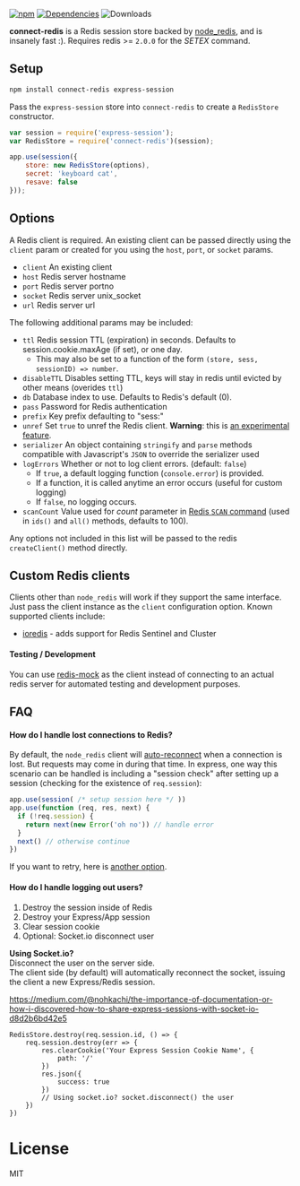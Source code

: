 [![npm](https://img.shields.io/npm/v/connect-redis.svg)](https://npmjs.com/package/connect-redis) [![Dependencies](https://img.shields.io/david/tj/connect-redis.svg)](https://david-dm.org/tj/connect-redis) ![Downloads](https://img.shields.io/npm/dm/connect-redis.svg)

**connect-redis** is a Redis session store backed by [node_redis](http://github.com/mranney/node_redis), and is insanely fast :). Requires redis >= `2.0.0` for the *SETEX* command.

Setup
-----

```sh
npm install connect-redis express-session
```

Pass the `express-session` store into `connect-redis` to create a `RedisStore` constructor.

```js
var session = require('express-session');
var RedisStore = require('connect-redis')(session);

app.use(session({
    store: new RedisStore(options),
    secret: 'keyboard cat',
    resave: false
}));
```

Options
-------

A Redis client is required. An existing client can be passed directly using the `client` param or created for you using the `host`, `port`, or `socket` params.

- `client` An existing client
- `host` Redis server hostname
- `port` Redis server portno
- `socket` Redis server unix_socket
- `url` Redis server url

The following additional params may be included:

-	`ttl` Redis session TTL (expiration) in seconds. Defaults to session.cookie.maxAge (if set), or one day.
	-	This may also be set to a function of the form `(store, sess, sessionID) => number`.
-	`disableTTL` Disables setting TTL, keys will stay in redis until evicted by other means (overides `ttl`\)
-	`db` Database index to use. Defaults to Redis's default (0).
-	`pass` Password for Redis authentication
-	`prefix` Key prefix defaulting to "sess:"
-	`unref` Set `true` to unref the Redis client. **Warning**: this is [an experimental feature](https://github.com/mranney/node_redis#clientunref).
-	`serializer` An object containing `stringify` and `parse` methods compatible with Javascript's `JSON` to override the serializer used
-	`logErrors` Whether or not to log client errors. (default: `false`\)
	-	If `true`, a default logging function (`console.error`) is provided.
	-	If a function, it is called anytime an error occurs (useful for custom logging)
	-	If `false`, no logging occurs.
-	`scanCount` Value used for *count* parameter in [Redis `SCAN` command](https://redis.io/commands/scan#the-count-option) (used in `ids()` and `all()` methods, defaults to 100).

Any options not included in this list will be passed to the redis `createClient()` method directly.

Custom Redis clients
--------------------

Clients other than `node_redis` will work if they support the same interface. Just pass the client instance as the `client` configuration option. Known supported clients include:

-	[ioredis](https://github.com/luin/ioredis) - adds support for Redis Sentinel and Cluster

#### Testing / Development

You can use [redis-mock](https://github.com/yeahoffline/redis-mock) as the client instead of connecting to an actual redis server for automated testing and development purposes.

FAQ
---

#### How do I handle lost connections to Redis?

By default, the `node_redis` client will [auto-reconnect](https://github.com/mranney/node_redis#overloading) when a connection is lost. But requests may come in during that time. In express, one way this scenario can be handled is including a "session check" after setting up a session (checking for the existence of `req.session`\):

```js
app.use(session( /* setup session here */ ))
app.use(function (req, res, next) {
  if (!req.session) {
    return next(new Error('oh no')) // handle error
  }
  next() // otherwise continue
})
```

If you want to retry, here is [another option](https://github.com/expressjs/session/issues/99#issuecomment-63853989).

#### How do I handle logging out users?

1) Destroy the session inside of Redis
2) Destroy your Express/App session
3) Clear session cookie
4) Optional: Socket.io disconnect user

<b>Using Socket.io?</b><br/>
Disconnect the user on the server side.<br/> The client side (by default) will automatically reconnect the socket, issuing the client a new Express/Redis session.

https://medium.com/@nohkachi/the-importance-of-documentation-or-how-i-discovered-how-to-share-express-sessions-with-socket-io-d8d2b6bd42e5

```
RedisStore.destroy(req.session.id, () => {
	req.session.destroy(err => {
		res.clearCookie('Your Express Session Cookie Name', {
			path: '/'
		})
		res.json({
			success: true
		})
		// Using socket.io? socket.disconnect() the user
	})
})
```
License
=======

MIT

